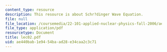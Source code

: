 ```yaml
---
content_type: resource
description: This resource is about Schr?dinger Wave Equation.
file: null
file_location: /coursemedia/22-101-applied-nuclear-physics-fall-2006/ae440bab1e9454baad28e34caa2c3c71_lec02.pdf
file_type: application/pdf
resourcetype: Document
title: lec02.pdf
uid: ae440bab-1e94-54ba-ad28-e34caa2c3c71
---
```

